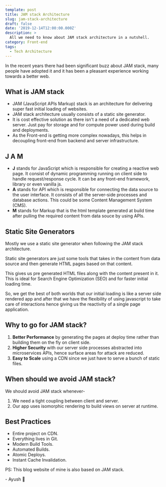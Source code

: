 ```yaml
---
template: post
title: JAM stack Architecture
slug: jam-stack-architecture
draft: false
date: '2019-12-14T12:00:00.000Z'
description: >
  All we need to know about JAM stack architecture in a nutshell.
category: Front-end
tags:
  - Tech Architecture
---
```


In the recent years there had been significant buzz about JAM stack, many people have adopted it and it has been a pleasant experience working towards a better web.

## What is JAM stack

- JAM (JavaScript APIs Markup) stack is an architecture for delivering super fast initial loading of websites.
- JAM stack architecture usually consists of a static site generator.
- It is cost effective solution as there isn't a need of a dedicated web server. Just pay for storage and for compute power used during build and deployments.
- As the Front-end is getting more complex nowadays, this helps in decoupling front-end from backend and server infrastructure.

## J A M

- **J** stands for JavaScript which is responsible for creating a reactive web page. It consist of dynamic programming running on client side to handle request/response cycle. It can be any front-end framework, library or even vanilla js.
- **A** stands for API which is responsible for connecting the data source to the user interface. It consists of all the server-side processes and database actions. This could be some Content Management System (CMS).
- **M** stands for Markup that is the html template generated at build time after pulling the required content from data souce by using APIs.

## Static Site Generators

Mostly we use a static site generator when following the JAM stack architecture.

Static site generators are just some tools that takes in the content from data source and then generate HTML pages based on that content.

This gives us pre generated HTML files along with the content present in it. This is ideal for Search Engine Optimization (SEO) and for faster initial loading time.

So, we get the best of both worlds that our initial loading is like a server side rendered app and after that we have the flexibility of using javascript to take care of interactions hence giving us the reactivity of a single page application.

## Why to go for JAM stack?

1. **Better Performance** by generating the pages at deploy time rather than building them on the fly on client side.
2. **Higher Security** with our server side processes abstracted into microservices APIs, hence surface areas for attack are reduced.
3. **Easy to Scale** using a CDN since we just have to serve a bunch of static files.

## When should we avoid JAM stack?

We should avoid JAM stack whenever-

1. We need a tight coupling between client and server.
2. Our app uses isomorphic rendering to build views on server at runtime.

## Best Practices

- Entire project on CDN.
- Everything lives in Git.
- Modern Build Tools.
- Automated Builds.
- Atomic Deploys.
- Instant Cache Invalidation.

PS: This blog website of mine is also based on JAM stack.

\- Ayush 🙂
